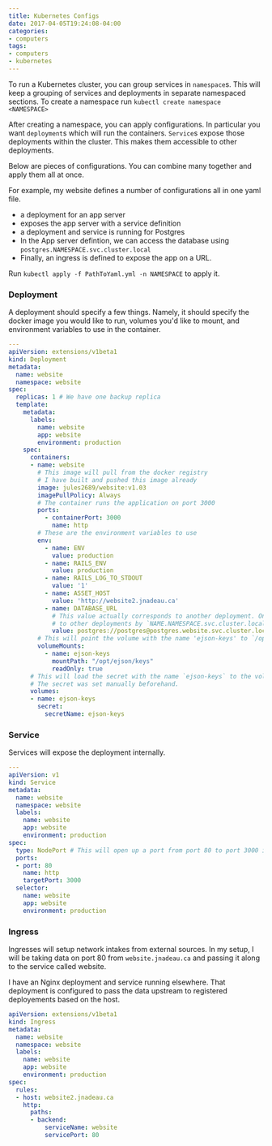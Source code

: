 ```yaml
---
title: Kubernetes Configs
date: 2017-04-05T19:24:08-04:00
categories:
- computers
tags:
- computers
- kubernetes
---
```




To run a Kubernetes cluster, you can group services in `namespace`s. This will keep a grouping of services and deployments in separate namespaced sections. To create a namespace run `kubectl create namespace <NAMESPACE>`

After creating a namespace, you can apply configurations. In particular you want `deployment`s which will run the containers. `Service`s expose those deployments within the cluster. This makes them accessible to other deployments.

Below are pieces of configurations. You can combine many together and apply them all at once.

For example, my website defines a number of configurations all in one yaml file.

- a deployment for an app server
- exposes the app server with a service definition
- a deployment and service is running for Postgres
- In the App server defintion, we can access the database using `postgres.NAMESPACE.svc.cluster.local`
- Finally, an ingress is defined to expose the app on a URL.

Run `kubectl apply -f PathToYaml.yml -n NAMESPACE` to apply it.

### Deployment

A deployment should specify a few things. Namely, it should specify the docker image you would like to run, volumes you'd like to mount, and environment variables to use in the container.

```yml
---
apiVersion: extensions/v1beta1
kind: Deployment
metadata:
  name: website
  namespace: website
spec:
  replicas: 1 # We have one backup replica
  template:
    metadata:
      labels:
        name: website
        app: website
        environment: production
    spec:
      containers:
      - name: website
        # This image will pull from the docker registry
        # I have built and pushed this image already
        image: jules2689/website:v1.03
        imagePullPolicy: Always
        # The container runs the application on port 3000
        ports:
          - containerPort: 3000
            name: http
        # These are the environment variables to use
        env:
          - name: ENV
            value: production
          - name: RAILS_ENV
            value: production
          - name: RAILS_LOG_TO_STDOUT
            value: '1'
          - name: ASSET_HOST
            value: 'http://website2.jnadeau.ca'
          - name: DATABASE_URL
            # This value actually corresponds to another deployment. Once we're done we can refer
            # to other deployments by `NAME.NAMESPACE.svc.cluster.local:PORT`
            value: postgres://postgres@postgres.website.svc.cluster.local:5432/website_production
        # This will point the volume with the name 'ejson-keys' to `/opt/ejson/keys`
        volumeMounts:
          - name: ejson-keys
            mountPath: "/opt/ejson/keys"
            readOnly: true
      # This will load the secret with the name `ejson-keys` to the volume `ejson-keys`
      # The secret was set manually beforehand.
      volumes:
      - name: ejson-keys
        secret:
          secretName: ejson-keys
```

### Service

Services will expose the deployment internally.

```yml
---
apiVersion: v1
kind: Service
metadata:
  name: website
  namespace: website
  labels:
    name: website
    app: website
    environment: production
spec:
  type: NodePort # This will open up a port from port 80 to port 3000 in the deployment
  ports:
  - port: 80
    name: http
    targetPort: 3000
  selector:
    name: website
    app: website
    environment: production
```

### Ingress

Ingresses will setup network intakes from external sources. In my setup, I will be taking data on port 80 from `website.jnadeau.ca` and passing it along to the service called website.

I have an Nginx deployment and service running elsewhere. That deployment is configured to pass the data upstream to registered deployements based on the host.

```yml
apiVersion: extensions/v1beta1
kind: Ingress
metadata:
  name: website
  namespace: website
  labels:
    name: website
    app: website
    environment: production
spec:
  rules:
  - host: website2.jnadeau.ca
    http:
      paths:
      - backend:
          serviceName: website
          servicePort: 80
```
